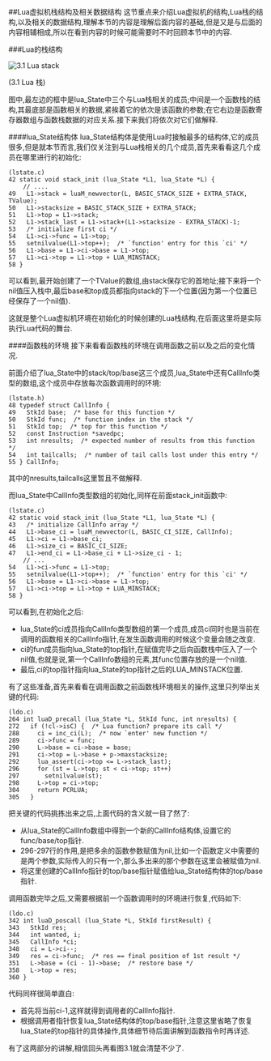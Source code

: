 ##Lua虚拟机栈结构及相关数据结构
这节重点来介绍Lua虚拟机的结构,Lua栈的结构,以及相关的数据结构,理解本节的内容是理解后面内容的基础,但是又是与后面的内容相辅相成,所以在看到内容的时候可能需要时不时回顾本节中的内容.

###Lua的栈结构

![3.1 Lua stack](https://raw.github.com/lichuang/Lua-Source-Internal/master/pic/3.1-lua%20stack.png "3.1 Lua stack")

(3.1 Lua 栈)

图中,最左边的框中是lua_State中三个与Lua栈相关的成员;中间是一个函数栈的结构,其最底部是函数相关的数据,紧挨着它的依次是该函数的参数;在它右边是函数寄存器数组与函数栈数据的对应关系.接下来我们将依次对它们做解释.

####lua_State结构体
lua_State结构体是使用Lua时接触最多的结构体,它的成员很多,但是就本节而言,我们仅关注到与Lua栈相关的几个成员,首先来看看这几个成员在哪里进行的初始化:

	(lstate.c)
 	42 static void stack_init (lua_State *L1, lua_State *L) {
		// ....
 	49   L1->stack = luaM_newvector(L, BASIC_STACK_SIZE + EXTRA_STACK, TValue);
 	50   L1->stacksize = BASIC_STACK_SIZE + EXTRA_STACK;
 	51   L1->top = L1->stack;
 	52   L1->stack_last = L1->stack+(L1->stacksize - EXTRA_STACK)-1;
 	53   /* initialize first ci */
 	54   L1->ci->func = L1->top;
 	55   setnilvalue(L1->top++);  /* `function' entry for this `ci' */
 	56   L1->base = L1->ci->base = L1->top;
 	57   L1->ci->top = L1->top + LUA_MINSTACK;
 	58 }
 	
可以看到,最开始创建了一个TValue的数组,由stack保存它的首地址;接下来将一个nil值压入栈中,最后base和top成员都指向stack的下一个位置(因为第一个位置已经保存了一个nil值).

这就是整个Lua虚拟机环境在初始化的时候创建的Lua栈结构,在后面这里将是实际执行Lua代码的舞台.

####函数栈的环境
接下来看看函数栈的环境在调用函数之前以及之后的变化情况.

前面介绍了lua_State中的stack/top/base这三个成员,lua_State中还有CallInfo类型的数组,这个成员中存放每次函数调用时的环境:

	(lstate.h)
	48 typedef struct CallInfo {
 	49   StkId base;  /* base for this function */
 	50   StkId func;  /* function index in the stack */
 	51   StkId top;  /* top for this function */
 	52   const Instruction *savedpc;
 	53   int nresults;  /* expected number of results from this function */
 	54   int tailcalls;  /* number of tail calls lost under this entry */
 	55 } CallInfo;
 
 其中的nresults,tailcalls这里暂且不做解释.
 
 而lua_State中CallInfo类型数组的初始化,同样在前面stack_init函数中:
 
	(lstate.c)
 	42 static void stack_init (lua_State *L1, lua_State *L) {
 	43   /* initialize CallInfo array */
 	44   L1->base_ci = luaM_newvector(L, BASIC_CI_SIZE, CallInfo);
 	45   L1->ci = L1->base_ci;
 	46   L1->size_ci = BASIC_CI_SIZE;
 	47   L1->end_ci = L1->base_ci + L1->size_ci - 1;
		// ...
 	54   L1->ci->func = L1->top;
 	55   setnilvalue(L1->top++);  /* `function' entry for this `ci' */
 	56   L1->base = L1->ci->base = L1->top;
 	57   L1->ci->top = L1->top + LUA_MINSTACK;
 	58 }
 
 可以看到,在初始化之后:
 
 * lua_State的ci成员指向CallInfo类型数组的第一个成员,成员ci同时也是当前在调用的函数相关的CallInfo指针,在发生函数调用的时候这个变量会随之改变.
 * ci的fun成员指向lua_State的top指针,在赋值完毕之后向函数栈中压入了一个nil值,也就是说,第一个CallInfo数组的元素,其func位置存放的是一个nil值.
 * 最后,ci的top指针指向lua_State的top指针之后的LUA_MINSTACK位置.
 
 有了这些准备,首先来看看在调用函数之前函数栈环境相关的操作,这里只列举出关键的代码:
 
 	(ldo.c)
 	264 int luaD_precall (lua_State *L, StkId func, int nresults) {
	272   if (!cl->isC) {  /* Lua function? prepare its call */
	288     ci = inc_ci(L);  /* now `enter' new function */
	289     ci->func = func;
	290     L->base = ci->base = base;
	291     ci->top = L->base + p->maxstacksize;
	292     lua_assert(ci->top <= L->stack_last);
	296     for (st = L->top; st < ci->top; st++)
	297       setnilvalue(st);
	298     L->top = ci->top;
	304     return PCRLUA;
	305   }

把关键的代码挑拣出来之后,上面代码的含义就一目了然了:

* 从lua_State的CallInfo数组中得到一个新的CallInfo结构体,设置它的func/base/top指针.
* 296-297行的作用,是把多余的函数参数赋值为nil,比如一个函数定义中需要的是两个参数,实际传入的只有一个,那么多出来的那个参数在这里会被赋值为nil.
* 将这里创建的CallInfo指针的top/base指针赋值给lua_State结构体的top/base指针.

调用函数完毕之后,又需要根据前一个函数调用时的环境进行恢复,代码如下:

	(ldo.c)
	342 int luaD_poscall (lua_State *L, StkId firstResult) {
	343   StkId res;
	344   int wanted, i;
	345   CallInfo *ci;
	348   ci = L->ci--;
	349   res = ci->func;  /* res == final position of 1st result */
	351   L->base = (ci - 1)->base;  /* restore base */
	358   L->top = res;
	360 }

代码同样很简单直白:
* 首先将当前ci-1,这样就得到调用者的CallInfo指针.
* 根据调用者指针恢复lua_State结构体的top/base指针,注意这里省略了恢复lua_State的top指针的具体操作,具体细节待后面讲解到函数指令时再详述.

有了这两部分的讲解,相信回头再看图3.1就会清楚不少了.




	

 
 





